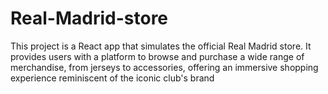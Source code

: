 # Real-Madrid-store
This project is a React app that simulates the official Real Madrid store. It provides users with a platform to browse and purchase a wide range of merchandise, from jerseys to accessories, offering an immersive shopping experience reminiscent of the iconic club's brand
